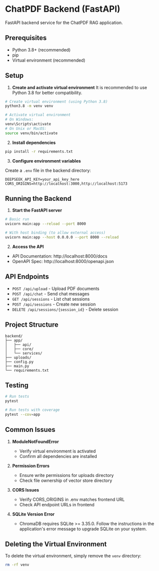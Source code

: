 # ChatPDF Backend (FastAPI)

FastAPI backend service for the ChatPDF RAG application.

## Prerequisites

- Python 3.8+ (recommended)
- pip
- Virtual environment (recommended)

## Setup

1. **Create and activate virtual environment**
   It is recommended to use Python 3.8 for better compatibility.

```bash
# Create virtual environment (using Python 3.8)
python3.8 -m venv venv

# Activate virtual environment
# On Windows:
venv\Scripts\activate
# On Unix or MacOS:
source venv/bin/activate
```

2. **Install dependencies**
```bash
pip install -r requirements.txt
```

3. **Configure environment variables**

Create a `.env` file in the backend directory:
```env
DEEPSEEK_API_KEY=your_api_key_here
CORS_ORIGINS=http://localhost:3000,http://localhost:5173
```

## Running the Backend

1. **Start the FastAPI server**
```bash
# Basic run
uvicorn main:app --reload --port 8000

# With host binding (to allow external access)
uvicorn main:app --host 0.0.0.0 --port 8000 --reload
```

2. **Access the API**
- API Documentation: http://localhost:8000/docs
- OpenAPI Spec: http://localhost:8000/openapi.json

## API Endpoints

- `POST /api/upload` - Upload PDF documents
- `POST /api/chat` - Send chat messages
- `GET /api/sessions` - List chat sessions
- `POST /api/sessions` - Create new session
- `DELETE /api/sessions/{session_id}` - Delete session

## Project Structure
```
backend/
├── app/
│   ├── api/
│   ├── core/
│   └── services/
├── uploads/
├── config.py
├── main.py
└── requirements.txt
```

## Testing

```bash
# Run tests
pytest

# Run tests with coverage
pytest --cov=app
```

## Common Issues

1. **ModuleNotFoundError**
   - Verify virtual environment is activated
   - Confirm all dependencies are installed

2. **Permission Errors**
   - Ensure write permissions for uploads directory
   - Check file ownership of vector store directory

3. **CORS Issues**
   - Verify CORS_ORIGINS in .env matches frontend URL
   - Check API endpoint URLs in frontend

4. **SQLite Version Error**
    - ChromaDB requires SQLite >= 3.35.0. Follow the instructions in the application's error message to upgrade SQLite on your system.

## Deleting the Virtual Environment

To delete the virtual environment, simply remove the `venv` directory:

```bash
rm -rf venv
```
